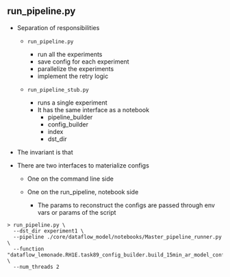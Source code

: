 ## run_pipeline.py

- Separation of responsibilities
    - `run_pipeline.py`
      - run all the experiments
      - save config for each experiment
      - parallelize the experiments
      - implement the retry logic

    - `run_pipeline_stub.py`
      - runs a single experiment
      - It has the same interface as a notebook
        - pipeline_builder
        - config_builder
        - index
        - dst_dir

- The invariant is that

- There are two interfaces to materialize configs
    - One on the command line side

    - One on the run_pipeline, notebook side
        - The params to reconstruct the configs
          are passed through env vars or params of the
          script

```
> run_pipeline.py \
  --dst_dir experiment1 \
  --pipeline ./core/dataflow_model/notebooks/Master_pipeline_runner.py \
  --function "dataflow_lemonade.RH1E.task89_config_builder.build_15min_ar_model_configs()" \
  --num_threads 2
```
